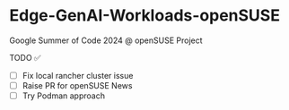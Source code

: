 # Edge-GenAI-Workloads-openSUSE
Google Summer of Code 2024 @ openSUSE Project


TODO ✅

- [ ] Fix local rancher cluster issue
- [ ] Raise PR for openSUSE News
- [ ] Try Podman approach 
